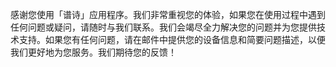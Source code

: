 感谢您使用「谱诗」应用程序。我们非常重视您的体验，如果您在使用过程中遇到任何问题或疑问，请随时与我们联系。我们会竭尽全力解决您的问题并为您提供技术支持。如果您有任何问题，请在邮件中提供您的设备信息和简要问题描述，以便我们更好地为您服务。我们期待您的反馈！
